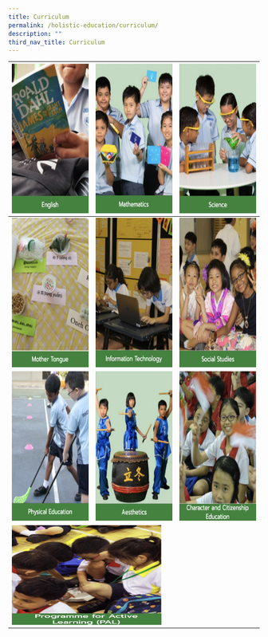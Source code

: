 ```yaml
---
title: Curriculum
permalink: /holistic-education/curriculum/
description: ""
third_nav_title: Curriculum
---
```

<table>
<thead>
  <tr>
    <th><a href="https://vle.learning.moe.edu.sg/login" target="_blank" rel="noopener noreferrer"><img src="/images/English.jpg" alt="English" width="400" height="300"></th>
    <th><a href="https://vle.learning.moe.edu.sg/login" target="_blank" rel="noopener noreferrer"><img src="/images/Mathematics.jpg" alt="Mathematics" width="400" height="300"></th>
    <th><a href="https://vle.learning.moe.edu.sg/login" target="_blank" rel="noopener noreferrer"><img src="/images/Science.jpg" alt="Science" width="400" height="300"></th>
  </tr>
</thead>
<tbody>
  <tr>
    <td><a href="https://vle.learning.moe.edu.sg/login" target="_blank" rel="noopener noreferrer"><img src="/images/Mother%20Tongue.jpg" alt="Mother Tongue" width="400" height="300"></td>
    <td><a href="https://vle.learning.moe.edu.sg/login" target="_blank" rel="noopener noreferrer"><img src="/images/Information%20Technology.jpg" alt="Information Technology" width="400" height="300"></td>
    <td><a href="https://vle.learning.moe.edu.sg/login" target="_blank" rel="noopener noreferrer"><img src="/images/Social%20Studies.jpg" alt="Social Studies" width="400" height="300"></td>
  </tr>
  <tr>
    <td><a href="https://vle.learning.moe.edu.sg/login" target="_blank" rel="noopener noreferrer"><img src="/images/Physical%20Education.jpg" alt="Physical Education" width="400" height="300"></td>
    <td><a href="https://vle.learning.moe.edu.sg/login" target="_blank" rel="noopener noreferrer"><img src="/images/Aesthetics.jpg" alt="Aesthetics" width="400" height="300"></td>
    <td><a href="https://vle.learning.moe.edu.sg/login" target="_blank" rel="noopener noreferrer"><img src="/images/CCE.jpg" alt="Character and Citizenship Education" width="400" height="300"></td>
  </tr>
  <tr>
    <td colspan="3"><a href="https://vle.learning.moe.edu.sg/login" target="_blank" rel="noopener noreferrer"><img src="/images/Programme%20for%20Active%20Learning.jpg" alt="Programme for Active Learning" width="300" height="200"></td>
  </tr>
</tbody>
</table>